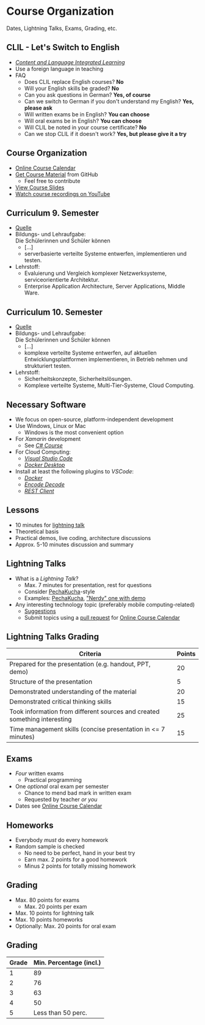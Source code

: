 # Course Organization

Dates, Lightning Talks, Exams, Grading, etc.


## CLIL - Let's Switch to English

* [*Content and Language Integrated Learning*](http://www.htl.at/htlat/schwerpunktportale/clil-content-and-language-integrated-learning.html)
* Use a foreign language in teaching
* FAQ
  * Does CLIL replace English courses? **No**
  * Will your English skills be graded? **No**
  * Can you ask questions in German? **Yes, of course**
  * Can we switch to German if you don't understand my English? **Yes, please ask**
  * Will written exams be in English? **You can choose**
  * Will oral exams be in English? **You can choose**
  * Will CLIL be noted in your course certificate? **No**
  * Can we stop CLIL if it doesn't work? **Yes, but please give it a try**   


<!-- .slide: class="left" -->
## Course Organization

* [Online Course Calendar](https://github.com/rstropek/htl-mobile-computing-5/blob/master/2019-20/dates.md)
* [Get Course Material](https://github.com/rstropek/htl-mobile-computing-5/) from GitHub
  * Feel free to contribute
* [View Course Slides](https://htl-mobile-computing-5.azurewebsites.net/)
* [Watch course recordings on YouTube](https://www.youtube.com/playlist?list=PLhGL9p3BWHwtV_hn6H_uZ4vrFE3F7mY8a)


<!-- .slide: class="left" -->
## Curriculum 9. Semester

* [Quelle](https://www.ris.bka.gv.at/Dokumente/Bundesnormen/NOR40217045/NOR40217045.pdf)
* Bildungs- und Lehraufgabe:<br/>
Die Sch&uuml;lerinnen und Sch&uuml;ler k&ouml;nnen
  * [...]
  * serverbasierte verteilte Systeme entwerfen, implementieren und testen.
* Lehrstoff:
  * Evaluierung und Vergleich komplexer Netzwerksysteme, serviceorientierte Architektur.
  * Enterprise Application Architecture, Server Applications, Middle Ware.


<!-- .slide: class="left" -->
## Curriculum 10. Semester

* [Quelle](https://www.ris.bka.gv.at/Dokumente/Bundesnormen/NOR40217045/NOR40217045.pdf)
* Bildungs- und Lehraufgabe:<br/>
Die Sch&uuml;lerinnen und Sch&uuml;ler k&ouml;nnen
  * [...]
  * komplexe verteilte Systeme entwerfen, auf aktuellen Entwicklungsplattformen implementieren, in Betrieb nehmen und strukturiert testen.
* Lehrstoff:
  * Sicherheitskonzepte, Sicherheitslösungen.
  * Komplexe verteilte Systeme, Multi-Tier-Systeme, Cloud Computing.


<!-- .slide: class="left" -->
## Necessary Software

* We focus on open-source, platform-independent development
* Use Windows, Linux or Mac
  * Windows is the most convenient option
* For *Xamarin* development
  * See [*C# Course*](https://rstropek.github.io/htl-csharp/#/1/5)
* For Cloud Computing:
  * [*Visual Studio Code*](https://code.visualstudio.com/)
  * [*Docker Desktop*](https://www.docker.com/products/docker-desktop)
* Install at least the following plugins to *VSCode*:
  * [*Docker*](https://marketplace.visualstudio.com/items?itemName=ms-azuretools.vscode-docker)
  * [*Encode Decode*](https://marketplace.visualstudio.com/items?itemName=mitchdenny.ecdc)
  * [*REST Client*](https://marketplace.visualstudio.com/items?itemName=humao.rest-client)


<!-- .slide: class="left" -->
## Lessons

* 10 minutes for [lightning talk](https://en.wikipedia.org/wiki/Lightning_talk)
* Theoretical basis
* Practical demos, live coding, architecture discussions
* Approx. 5-10 minutes discussion and summary


<!-- .slide: class="left" -->
## Lightning Talks

* What is a *Lightning Talk*?
  * Max. 7 minutes for presentation, rest for questions
  * Consider [PechaKucha](https://en.wikipedia.org/wiki/PechaKucha)-style
  * Examples: [PechaKucha](https://youtu.be/XBhTaL7RpA8), ["Nerdy" one with demo](https://www.destroyallsoftware.com/talks/wat)
* Any interesting technology topic (preferably mobile computing-related)
  * [Suggestions](https://github.com/rstropek/htl-mobile-computing-5/blob/master/2019-20/lightning-talk-suggestions.md)
  * Submit topics using a [pull request](https://help.github.com/articles/about-pull-requests/) for [Online Course Calendar](https://github.com/rstropek/htl-mobile-computing-5/blob/master/2019-20/dates.md)


<!-- .slide: class="left" -->
## Lightning Talks Grading

|                                 Criteria                                  | Points |
| ------------------------------------------------------------------------- | ------ |
| Prepared for the presentation (e.g. handout, PPT, demo)                   | 20     |
| Structure of the presentation                                             | 5      |
| Demonstrated understanding of the material                                | 20     |
| Demonstrated critical thinking skills                                     | 15     |
| Took information from different sources and created something interesting | 25     |
| Time management skills (concise presentation in <= 7 minutes)             | 15     |


<!-- .slide: class="left" -->
## Exams

* *Four* written exams
  * Practical programming
* One *optional* oral exam per semester
  * Chance to mend bad mark in written exam
  * Requested by teacher *or you*
* Dates see [Online Course Calendar](https://github.com/rstropek/htl-mobile-computing-5/blob/master/2019-20/dates.md)


<!-- .slide: class="left" -->
## Homeworks

* Everybody *must* do every homework
* Random sample is checked
  * No need to be perfect, hand in your best try
  * Earn max. 2 points for a good homework
  * Minus 2 points for totally missing homework


<!-- .slide: class="left" -->
## Grading

* Max. 80 points for exams
  * Max. 20 points per exam
* Max. 10 points for lightning talk
* Max. 10 points homeworks
* Optionally: Max. 20 points for oral exam


## Grading

| Grade  | Min. Percentage (incl.)
|--------|---------------------
| 1      | 89
| 2      | 76
| 3      | 63
| 4      | 50
| 5      | Less than 50 perc.
